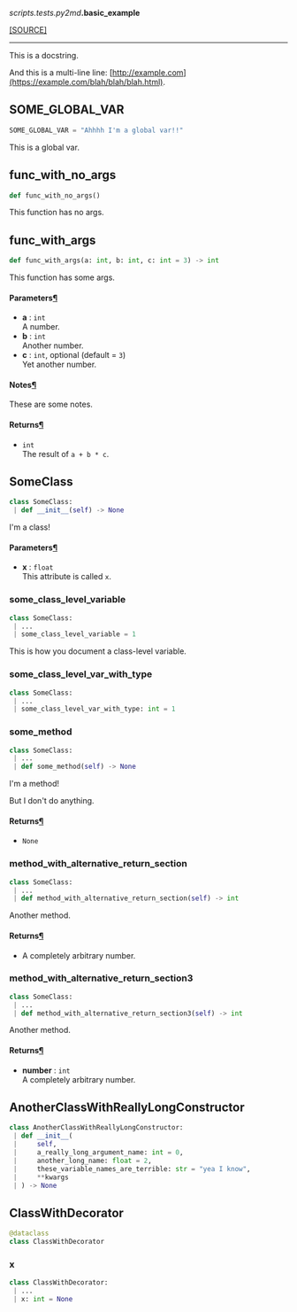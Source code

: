 <div>
 <p class="alignleft"><i>scripts</i><i>.tests</i><i>.py2md</i><strong>.basic_example</strong></p>
 <p class="alignright"><a class="sourcelink" href="https://github.com/allenai/allennlp/blob/main/allennlp/tests/py2md/basic_example.py">[SOURCE]</a></p>
</div>
<div style="clear: both;"></div>

---

This is a docstring.

And this is a multi-line line: [http://example.com](https://example.com/blah/blah/blah.html).

<a id="scripts.tests.py2md.basic_example.SOME_GLOBAL_VAR"></a>

## SOME\_GLOBAL\_VAR

```python
SOME_GLOBAL_VAR = "Ahhhh I'm a global var!!"
```

This is a global var.

<a id="scripts.tests.py2md.basic_example.func_with_no_args"></a>

## func\_with\_no\_args

```python
def func_with_no_args()
```

This function has no args.

<a id="scripts.tests.py2md.basic_example.func_with_args"></a>

## func\_with\_args

```python
def func_with_args(a: int, b: int, c: int = 3) -> int
```

This function has some args.

<h4 id="func_with_args.parameters">Parameters<a class="headerlink" href="#func_with_args.parameters" title="Permanent link">&para;</a></h4>


- __a__ : `int` <br>
    A number.
- __b__ : `int` <br>
    Another number.
- __c__ : `int`, optional (default = `3`) <br>
    Yet another number.

<h4 id="func_with_args.notes">Notes<a class="headerlink" href="#func_with_args.notes" title="Permanent link">&para;</a></h4>

These are some notes.

<h4 id="func_with_args.returns">Returns<a class="headerlink" href="#func_with_args.returns" title="Permanent link">&para;</a></h4>


- `int` <br>
    The result of `a + b * c`.

<a id="scripts.tests.py2md.basic_example.SomeClass"></a>

## SomeClass

```python
class SomeClass:
 | def __init__(self) -> None
```

I'm a class!

<h4 id="someclass.parameters">Parameters<a class="headerlink" href="#someclass.parameters" title="Permanent link">&para;</a></h4>


- __x__ : `float` <br>
    This attribute is called `x`.

<a id="scripts.tests.py2md.basic_example.SomeClass.some_class_level_variable"></a>

### some\_class\_level\_variable

```python
class SomeClass:
 | ...
 | some_class_level_variable = 1
```

This is how you document a class-level variable.

<a id="scripts.tests.py2md.basic_example.SomeClass.some_class_level_var_with_type"></a>

### some\_class\_level\_var\_with\_type

```python
class SomeClass:
 | ...
 | some_class_level_var_with_type: int = 1
```

<a id="scripts.tests.py2md.basic_example.SomeClass.some_method"></a>

### some\_method

```python
class SomeClass:
 | ...
 | def some_method(self) -> None
```

I'm a method!

But I don't do anything.

<h4 id="some_method.returns">Returns<a class="headerlink" href="#some_method.returns" title="Permanent link">&para;</a></h4>


- `None` <br>

<a id="scripts.tests.py2md.basic_example.SomeClass.method_with_alternative_return_section"></a>

### method\_with\_alternative\_return\_section

```python
class SomeClass:
 | ...
 | def method_with_alternative_return_section(self) -> int
```

Another method.

<h4 id="method_with_alternative_return_section.returns">Returns<a class="headerlink" href="#method_with_alternative_return_section.returns" title="Permanent link">&para;</a></h4>


- A completely arbitrary number. <br>

<a id="scripts.tests.py2md.basic_example.SomeClass.method_with_alternative_return_section3"></a>

### method\_with\_alternative\_return\_section3

```python
class SomeClass:
 | ...
 | def method_with_alternative_return_section3(self) -> int
```

Another method.

<h4 id="method_with_alternative_return_section3.returns">Returns<a class="headerlink" href="#method_with_alternative_return_section3.returns" title="Permanent link">&para;</a></h4>


- __number__ : `int` <br>
    A completely arbitrary number.

<a id="scripts.tests.py2md.basic_example.AnotherClassWithReallyLongConstructor"></a>

## AnotherClassWithReallyLongConstructor

```python
class AnotherClassWithReallyLongConstructor:
 | def __init__(
 |     self,
 |     a_really_long_argument_name: int = 0,
 |     another_long_name: float = 2,
 |     these_variable_names_are_terrible: str = "yea I know",
 |     **kwargs
 | ) -> None
```

<a id="scripts.tests.py2md.basic_example.ClassWithDecorator"></a>

## ClassWithDecorator

```python
@dataclass
class ClassWithDecorator
```

<a id="scripts.tests.py2md.basic_example.ClassWithDecorator.x"></a>

### x

```python
class ClassWithDecorator:
 | ...
 | x: int = None
```

